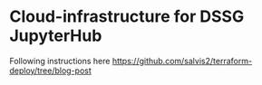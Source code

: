 # Cloud-infrastructure for DSSG JupyterHub

Following instructions here https://github.com/salvis2/terraform-deploy/tree/blog-post
